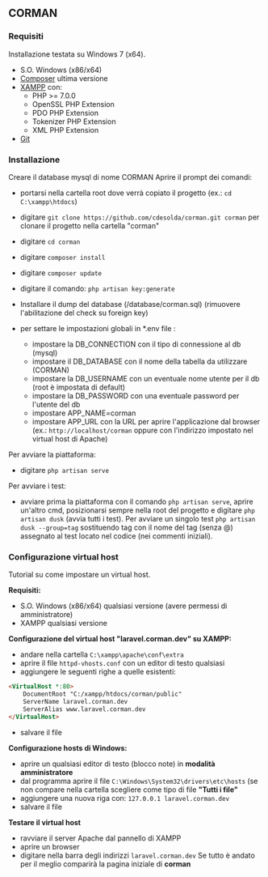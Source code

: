 ## CORMAN ##



### Requisiti ###
Installazione testata su Windows 7 (x64).
* S.O. Windows (x86/x64)
* [Composer](https://getcomposer.org/) ultima versione
* [XAMPP](https://www.apachefriends.org/it/index.html) con:
  * PHP >= 7.0.0
  * OpenSSL PHP Extension
  * PDO PHP Extension
  * Tokenizer PHP Extension
  * XML PHP Extension
* [Git](https://git-scm.com/)


### Installazione ###

Creare il database mysql di nome CORMAN
Aprire il prompt dei comandi:
* portarsi nella cartella root dove verrà copiato il progetto (ex.: `cd C:\xampp\htdocs`)
* digitare `git clone https://github.com/cdesolda/corman.git corman` per clonare il progetto nella cartella "corman"
* digitare `cd corman`
* digitare `composer install`
* digitare `composer update`
* digitare il comando: `php artisan key:generate`
* Installare il dump del database (/database/corman.sql) (rimuovere l'abilitazione del check su foreign key)

* per settare le impostazioni globali in *.env file :
   * impostare la DB_CONNECTION con il tipo di connessione al db (mysql)
   * impostare il DB_DATABASE con il nome della tabella da utilizzare (CORMAN)
   * impostare la DB_USERNAME con un eventuale nome utente per il db (root è impostata di default)
   * impostare la DB_PASSWORD con una eventuale password per l'utente del db
   * impostare APP_NAME=corman
   * impostare APP_URL con la URL per aprire l'applicazione dal browser (ex.: `http://localhost/corman` oppure con l'indirizzo impostato nel virtual host di Apache)

Per avviare la piattaforma:   
* digitare `php artisan serve` 

Per avviare i test:
* avviare prima la piattaforma con il comando `php artisan serve`, aprire un'altro cmd, posizionarsi sempre nella root del progetto e digitare `php artisan dusk`  (avvia tutti i test). Per avviare un singolo test `php artisan dusk --group=tag` sostituendo tag con il nome del tag (senza @) assegnato al test locato nel codice (nei commenti iniziali).
 
 
 ### Configurazione virtual host ###
Tutorial su come impostare un virtual host.

**Requisiti:**
* S.O. Windows (x86/x64) qualsiasi versione (avere permessi di amministratore)
* XAMPP qualsiasi versione

**Configurazione del virtual host "laravel.corman.dev" su XAMPP:**
* andare nella cartella `C:\xampp\apache\conf\extra`
* aprire il file `httpd-vhosts.conf` con un editor di testo qualsiasi
* aggiungere le seguenti righe a quelle esistenti:

```html
<VirtualHost *:80>
    DocumentRoot "C:/xampp/htdocs/corman/public"
    ServerName laravel.corman.dev
    ServerAlias www.laravel.corman.dev
</VirtualHost>
```
* salvare il file

**Configurazione hosts di Windows:**
* aprire un qualsiasi editor di testo (blocco note) in **modalità amministratore**
* dal programma aprire il file `C:\Windows\System32\drivers\etc\hosts` (se non compare nella cartella scegliere come tipo di file **"Tutti i file"**
* aggiungere una nuova riga con: `127.0.0.1	laravel.corman.dev`
* salvare il file

**Testare il virtual host**
* ravviare il server Apache dal pannello di XAMPP
* aprire un browser
* digitare nella barra degli indirizzi `laravel.corman.dev`
Se tutto è andato per il meglio comparirà la pagina iniziale di **corman**
